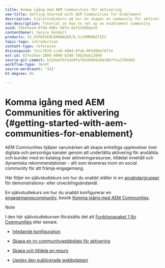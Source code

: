 ```yaml
---
title: Komma igång med AEM Communities för aktivering
seo-title: Getting Started with AEM Communities for Enablement
description: Självstudiekurs om hur du skapar en community för aktivering
seo-description: Tutorial on how to set up an enablement community
uuid: 25b43ee4-6fdd-496c-94fe-daf1d300aecb
contentOwner: Janice Kendall
products: SG_EXPERIENCEMANAGER/6.5/COMMUNITIES
topic-tags: introduction
content-type: reference
discoiquuid: 31cc7819-cc4d-4804-9fab-005d8bef0714
exl-id: 03fe29ae-2806-4906-b248-7db29ab12069
source-git-commit: b220adf6fa3e9faf94389b9a9416b7fca2f89d9d
workflow-type: tm+mt
source-wordcount: '121'
ht-degree: 0%

---
```


# Komma igång med AEM Communities för aktivering {#getting-started-with-aem-communities-for-enablement}

AEM Communities hjälper varumärken att skapa enhetliga upplevelser över digitala och personliga kanaler genom att underlätta aktivering för anställda och kunder med en katalog över aktiveringsresurser, tilldelat innehåll och dynamiska rekommendationer - allt som levereras inom en social community för att främja engagemang.

Här följer en självstudiekurs om hur du snabbt ställer in en [användargrupper](overview.md#enablement-community) för demonstrations- eller utvecklingsändamål.

En självstudiekurs om hur du snabbt konfigurerar en [engagemangscommunity](overview.md#engagement-community), besök [Komma igång med AEM Communities](getting-started.md).

>[!NOTE]
>
>I den här självstudiekursen förutsätts det att [Funktionspaket 1 för Communities](deploy-communities.md#latestfeaturepack) eller senare.

* [Inledande konfiguration](enablement-setup.md)

* [Skapa en ny communitywebbplats för aktivering](enablement-create-site.md)

* [Skapa och tilldela en resurs](resource.md)

* [Upplev den publicerade webbplatsen](enablement-published-site.md)
